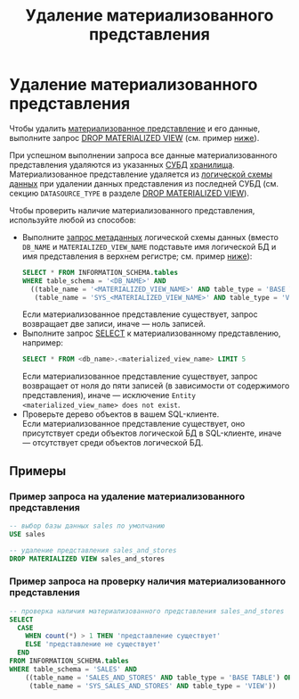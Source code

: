 ﻿---
layout: default
title: Удаление материализованного представления
nav_order: 9
parent: Управление схемой данных
grand_parent: Работа с системой
has_children: false
---

# Удаление материализованного представления

Чтобы удалить [материализованное представление](../../../Обзор_понятий_компонентов_и_связей/Основные_понятия/Материализованное_представление/Материализованное_представление.md) 
и его данные, выполните запрос [DROP MATERIALIZED VIEW](../../../Справочная_информация/Запросы_SQLplus/DROP_MATERIALIZED_VIEW/DROP_MATERIALIZED_VIEW.md) 
(см. пример [ниже](#пример-запроса-на-удаление-материализованного-представления)).

При успешном выполнении запроса все данные материализованного представления удаляются из указанных 
[СУБД](../../../Введение/Поддерживаемые_СУБД_хранилища/Поддерживаемые_СУБД_хранилища.md) [хранилища](../../../Обзор_понятий_компонентов_и_связей/Основные_понятия/Хранилище_данных/Хранилище_данных.md). 
Материализованное представление удаляется из [логической схемы данных](../../../Обзор_понятий_компонентов_и_связей/Основные_понятия/Логическая_схема_данных/Логическая_схема_данных.md) 
при удалении данных представления из последней СУБД (см. секцию `DATASOURCE_TYPE` в разделе [DROP MATERIALIZED VIEW](../../../Справочная_информация/Запросы_SQLplus/DROP_MATERIALIZED_VIEW/DROP_MATERIALIZED_VIEW.md)).

Чтобы проверить наличие материализованного представления, используйте любой из способов:
*   Выполните [запрос метаданных](../Запрос_метаданных_логической_схемы/Запрос_метаданных_логической_схемы.md)
    логической схемы данных (вместо `DB_NAME` и `MATERIALIZED_VIEW_NAME` подставьте имя логической БД и имя
    представления в верхнем регистре; см. пример [ниже](#пример-запроса-на-проверку-наличия-материализованного-представления)):
    ```sql
    SELECT * FROM INFORMATION_SCHEMA.tables
    WHERE table_schema = '<DB_NAME>' AND
      ((table_name = '<MATERIALIZED_VIEW_NAME>' AND table_type = 'BASE TABLE') OR
       (table_name = 'SYS_<MATERIALIZED_VIEW_NAME>' AND table_type = 'VIEW'))
    ```
    Если материализованное представление существует, запрос возвращает две записи, иначе — ноль записей.
*   Выполните запрос [SELECT](../../../Справочная_информация/Запросы_SQLplus/SELECT/SELECT.md) к материализованному
    представлению, например:
    ```sql
    SELECT * FROM <db_name>.<materialized_view_name> LIMIT 5
    ```
    Если материализованное представление существует, запрос возвращает от ноля до пяти записей (в зависимости от
    содержимого представления), иначе — исключение `Entity <materialized_view_name> does not exist`.
*   Проверьте дерево объектов в вашем SQL-клиенте.
    <br>Если материализованное представление существует, оно присутствует среди объектов логической БД в SQL-клиенте,
    иначе — отсутствует среди объектов логической БД.

## Примеры

### Пример запроса на удаление материализованного представления

```sql
-- выбор базы данных sales по умолчанию
USE sales

-- удаление представления sales_and_stores
DROP MATERIALIZED VIEW sales_and_stores
```

### Пример запроса на проверку наличия материализованного представления

```sql
-- проверка наличия материализованного представления sales_and_stores
SELECT
  CASE
    WHEN count(*) > 1 THEN 'представление существует'
    ELSE 'представление не существует'
  END
FROM INFORMATION_SCHEMA.tables
WHERE table_schema = 'SALES' AND 
    ((table_name = 'SALES_AND_STORES' AND table_type = 'BASE TABLE') OR 
     (table_name = 'SYS_SALES_AND_STORES' AND table_type = 'VIEW'))
```
